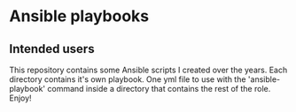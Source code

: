 # Ansible playbooks

## Intended users
This repository contains some Ansible scripts I created over the years.
Each directory contains it's own playbook. One yml file to use with the 'ansible-playbook' command inside a directory that contains the rest of the role.
Enjoy!

